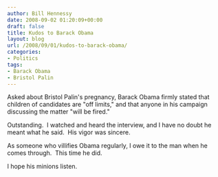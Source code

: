 ```yaml
---
author: Bill Hennessy
date: 2008-09-02 01:20:09+00:00
draft: false
title: Kudos to Barack Obama
layout: blog
url: /2008/09/01/kudos-to-barack-obama/
categories:
- Politics
tags:
- Barack Obama
- Bristol Palin
---
```


Asked about Bristol Palin's pregnancy, Barack Obama firmly stated that children of candidates are "off limits," and that anyone in his campaign discussing the matter "will be fired."

Outstanding.  I watched and heard the interview, and I have no doubt he meant what he said.  His vigor was sincere.

As someone who villifies Obama regularly, I owe it to the man when he comes through.  This time he did.

I hope his minions listen.
